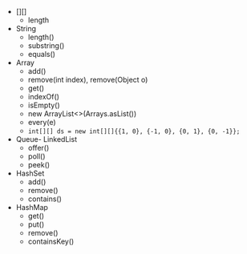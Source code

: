- [][]
  - length
- String
  - length()
  - substring()
  - equals()
- Array
  - add()
  - remove(int index), remove(Object o)
  - get()
  - indexOf()
  - isEmpty()
  - new ArrayList<>(Arrays.asList())
  - every(e)
  - ```int[][] ds = new int[][]{{1, 0}, {-1, 0}, {0, 1}, {0, -1}};```
- Queue- LinkedList
  - offer()
  - poll()
  - peek()   
- HashSet
  - add()
  - remove()
  - contains()  
- HashMap
  - get()
  - put()
  - remove()
  - containsKey()